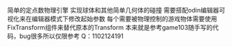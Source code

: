 简单的定点数物理引擎
实现球体和其他简单几何体的碰撞
需要搭配odin编辑器可视化来在编辑器模式下修改起始参数
每个需要被物理控制的游戏物体需要使用FixTransform组件来替代原本的Transform
本来就是参考game103随手写的代码，bug很多所以仅限参考
Q：1102124191
